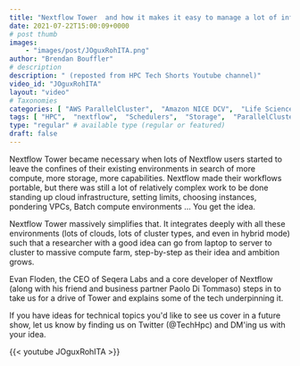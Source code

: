 ```yaml
---
title: "Nextflow Tower  and how it makes it easy to manage a lot of infrastructure quickly."
date: 2021-07-22T15:00:09+0000
# post thumb
images:
    - "images/post/JOguxRohITA.png"
author: "Brendan Bouffler"
# description
description: " (reposted from HPC Tech Shorts Youtube channel)"
video_id: "JOguxRohITA"
layout: "video"
# Taxonomies
categories: [ "AWS ParallelCluster",  "Amazon NICE DCV",  "Life Sciences", ]
tags: [ "HPC",  "nextflow",  "Schedulers",  "Storage",  "ParallelCluster",  "workflows",  "genomics pipelines",  "nf-core",  "scilife",  "Covid-19",  "nextflow tower",  "virtualization",  "tower",  "High Performance Computing",  "seqera",  "EC2",  "GPUs",  "vizualization",  "nf core",  "genomics",  "HCLS",  "CPUs",  "spot",  "DCV",  "seqera labs",  "Lustre",  "techshorts", ]
type: "regular" # available type (regular or featured)
draft: false
---
```


Nextflow Tower became necessary when lots of Nextflow users started to leave the confines of their existing environments in search of more compute, more storage, more capabilities. Nextflow made their workflows portable, but there was still a lot of relatively complex work to be done standing up cloud infrastructure, setting limits, choosing instances, pondering VPCs, Batch compute environments ... You get the idea.

Nextflow Tower massively simplifies that. It integrates deeply with all these environments (lots of clouds, lots of cluster types, and even in hybrid mode) such that a researcher with a good idea can go from laptop to server to cluster to massive compute farm, step-by-step as their idea and ambition grows.

Evan Floden, the CEO of Seqera Labs and a core developer of Nextflow (along with his friend and business partner Paolo Di Tommaso) steps in to take us for a drive of Tower and explains some of the tech underpinning it.

If you have ideas for technical topics you'd like to see us cover in a future show, let us know by finding us on Twitter (@TechHpc) and DM'ing us with your idea.

{{< youtube JOguxRohITA >}}